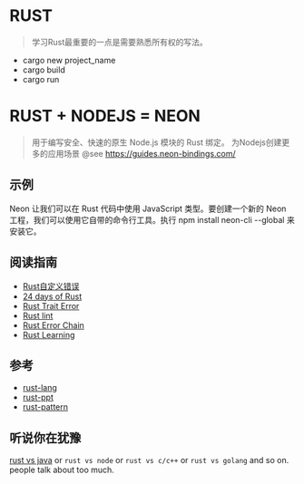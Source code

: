 # RUST

> 学习Rust最重要的一点是需要熟悉所有权的写法。
- cargo new project_name
- cargo build
- cargo run

# RUST + NODEJS = NEON

> 用于编写安全、快速的原生 Node.js 模块的 Rust 绑定。
为Nodejs创建更多的应用场景
@see https://guides.neon-bindings.com/

## 示例

Neon 让我们可以在 Rust 代码中使用 JavaScript 类型。要创建一个新的 Neon 工程，我们可以使用它自带的命令行工具。执行 npm install neon-cli --global 来安装它。

## 阅读指南

- [Rust自定义错误](https://boats.gitlab.io/blog/post/2017-11-16-announcing-failure/)
- [24 days of Rust](http://siciarz.net/)
- [Rust Trait Error](https://doc.rust-lang.org/std/error/trait.Error.html)
- [Rust lint](https://github.com/rust-lang-nursery/rust-clippy)
- [Rust Error Chain](https://github.com/rust-lang-nursery/error-chain)
- [Rust Learning](https://github.com/ctjhoa/rust-learning)

## 参考

- [rust-lang](https://blog.rust-lang.org/2015/05/11/traits.html)
- [rust-ppt](http://miami-acm.github.io/rust-tutorial/#/the-rust-programming-language)
- [rust-pattern](https://github.com/rust-unofficial/patterns)

## 听说你在犹豫

[rust vs java](https://www.oschina.net/translate/comparing-rust-and-java) or `rust vs node` or `rust vs c/c++` or `rust vs golang` and so on.
people talk about too much.